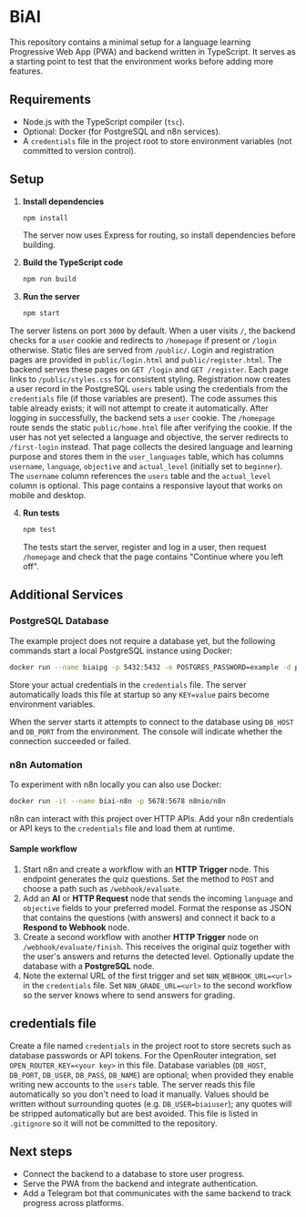 # BiAI

This repository contains a minimal setup for a language learning Progressive Web App (PWA) and backend written in TypeScript. It serves as a starting point to test that the environment works before adding more features.

## Requirements

- Node.js with the TypeScript compiler (`tsc`).
- Optional: Docker (for PostgreSQL and n8n services).
- A `credentials` file in the project root to store environment variables (not committed to version control).

## Setup

1. **Install dependencies**

    ```bash
    npm install
    ```

    The server now uses Express for routing, so install dependencies before building.

2. **Build the TypeScript code**

   ```bash
   npm run build
   ```

3. **Run the server**

   ```bash
   npm start
   ```

  The server listens on port `3000` by default. When a user visits `/`, the backend checks for a `user` cookie and redirects to `/homepage` if present or `/login` otherwise. Static files are served from `/public/`.
Login and registration pages are provided in `public/login.html` and `public/register.html`. The backend serves these pages on `GET /login` and `GET /register`. Each page links to `/public/styles.css` for consistent styling. Registration now creates a user record in the PostgreSQL `users` table using the credentials from the `credentials` file (if those variables are present). The code assumes this table already exists; it will not attempt to create it automatically. After logging in successfully, the backend sets a `user` cookie.
  The `/homepage` route sends the static `public/home.html` file after verifying the cookie. If the user has not yet selected a language and objective, the server redirects to `/first-login` instead. That page collects the desired language and learning purpose and stores them in the `user_languages` table, which has columns `username`, `language`, `objective` and `actual_level` (initially set to `beginner`). The `username` column references the `users` table and the `actual_level` column is optional. This page contains a responsive layout that works on mobile and desktop.

4. **Run tests**

   ```bash
   npm test
   ```

   The tests start the server, register and log in a user, then request `/homepage` and check that the page contains "Continue where you left off".

## Additional Services

### PostgreSQL Database

The example project does not require a database yet, but the following commands start a local PostgreSQL instance using Docker:

```bash
docker run --name biaipg -p 5432:5432 -e POSTGRES_PASSWORD=example -d postgres
```

Store your actual credentials in the `credentials` file. The server automatically loads this file at startup so any `KEY=value` pairs become environment variables.

When the server starts it attempts to connect to the database using `DB_HOST` and `DB_PORT` from the environment. The console will indicate whether the connection succeeded or failed.

### n8n Automation

To experiment with n8n locally you can also use Docker:

```bash
docker run -it --name biai-n8n -p 5678:5678 n8nio/n8n
```

n8n can interact with this project over HTTP APIs. Add your n8n credentials or API keys to the `credentials` file and load them at runtime.

#### Sample workflow

1. Start n8n and create a workflow with an **HTTP Trigger** node. This endpoint generates the quiz questions. Set the method to `POST` and choose a path such as `/webhook/evaluate`.
2. Add an **AI** or **HTTP Request** node that sends the incoming `language` and `objective` fields to your preferred model. Format the response as JSON that contains the questions (with answers) and connect it back to a **Respond to Webhook** node.
3. Create a second workflow with another **HTTP Trigger** node on `/webhook/evaluate/finish`. This receives the original quiz together with the user's answers and returns the detected level. Optionally update the database with a **PostgreSQL** node.
4. Note the external URL of the first trigger and set `N8N_WEBHOOK_URL=<url>` in the `credentials` file. Set `N8N_GRADE_URL=<url>` to the second workflow so the server knows where to send answers for grading.

## credentials file

Create a file named `credentials` in the project root to store secrets such as database passwords or API tokens. For the OpenRouter integration, set `OPEN_ROUTER_KEY=<your key>` in this file. Database variables (`DB_HOST`, `DB_PORT`, `DB_USER`, `DB_PASS`, `DB_NAME`) are optional; when provided they enable writing new accounts to the `users` table. The server reads this file automatically so you don't need to load it manually. Values should be written without surrounding quotes (e.g. `DB_USER=biaiuser`); any quotes will be stripped automatically but are best avoided. This file is listed in `.gitignore` so it will not be committed to the repository.

## Next steps

- Connect the backend to a database to store user progress.
- Serve the PWA from the backend and integrate authentication.
- Add a Telegram bot that communicates with the same backend to track progress across platforms.
